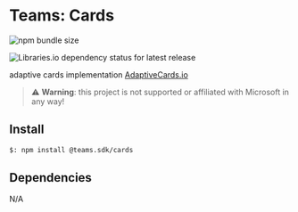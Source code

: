 # Teams: Cards

![npm bundle size](https://img.shields.io/bundlephobia/min/%40teams.sdk%2Fcards)

![Libraries.io dependency status for latest release](https://img.shields.io/librariesio/release/npm/%40teams.sdk%2Fcards)

adaptive cards implementation [AdaptiveCards.io](https://adaptivecards.io/)

> ⚠️ **Warning**: this project is not supported or affiliated with Microsoft in any way!

## Install

```bash
$: npm install @teams.sdk/cards
```

## Dependencies

N/A
